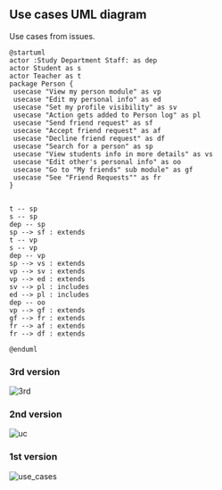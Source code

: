 ## Use cases UML diagram
Use cases from issues.
```plantuml
@startuml
actor :Study Department Staff: as dep
actor Student as s
actor Teacher as t
package Person {
 usecase "View my person module" as vp
 usecase "Edit my personal info" as ed
 usecase "Set my profile visibility" as sv
 usecase "Action gets added to Person log" as pl
 usecase "Send friend request" as sf
 usecase "Accept friend request" as af
 usecase "Decline friend request" as df
 usecase "Search for a person" as sp
 usecase "View students info in more details" as vs
 usecase "Edit other's personal info" as oo
 usecase "Go to "My friends" sub module" as gf
 usecase "See "Friend Requests"" as fr
}


t -- sp
s -- sp
dep -- sp
sp --> sf : extends
t -- vp
s -- vp 
dep -- vp
sp --> vs : extends
vp --> sv : extends
vp --> ed : extends
sv --> pl : includes
ed --> pl : includes
dep -- oo
vp --> gf : extends
gf --> fr : extends
fr --> af : extends
fr --> df : extends

@enduml
```
### 3rd version 
![3rd](https://github.com/MarkSeliverstov/NSWI041-intro-to-software-engineering/assets/120932204/2fc29bc3-5edf-4a0c-8a81-7912819c3761)

### 2nd version
![uc](https://github.com/MarkSeliverstov/NSWI041-intro-to-software-engineering/assets/120932204/a1cc7ec0-9609-4738-ac8c-501f8d9a5597)

### 1st version
![use_cases](https://github.com/MarkSeliverstov/NSWI041-intro-to-software-engineering/assets/120932204/0fd53a37-059f-42b7-957a-9ede92badc15)
